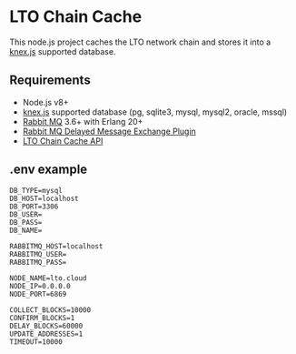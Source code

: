 # LTO Chain Cache
This node.js project caches the LTO network chain and stores it into a [knex.js]('https://knexjs.org) supported database.

## Requirements
- Node.js v8+
- [knex.js](http://knexjs.org) supported database (pg, sqlite3, mysql, mysql2, oracle, mssql)
- [Rabbit MQ](https://www.rabbitmq.com/) 3.6+ with Erlang 20+
- [Rabbit MQ Delayed Message Exchange Plugin](https://github.com/rabbitmq/rabbitmq-delayed-message-exchange)
- [LTO Chain Cache API](https://github.com/bbjansen/lto-cache-api)
## .env example

```
DB_TYPE=mysql
DB_HOST=localhost
DB_PORT=3306
DB_USER=
DB_PASS=
DB_NAME=

RABBITMQ_HOST=localhost
RABBITMQ_USER=
RABBITMQ_PASS=

NODE_NAME=lto.cloud
NODE_IP=0.0.0.0
NODE_PORT=6869

COLLECT_BLOCKS=10000
CONFIRM_BLOCKS=1
DELAY_BLOCKS=60000
UPDATE_ADDRESSES=1
TIMEOUT=10000
```
